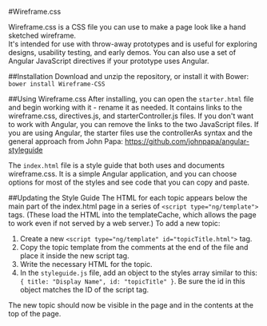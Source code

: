 #Wireframe.css

Wireframe.css is a CSS file you can use to make a page look like a hand sketched wireframe.  
It's intended for use with throw-away prototypes and is useful for exploring designs, usability 
testing, and early demos.  You can also use a set of Angular JavaScript directives if your prototype uses Angular.

##Installation
Download and unzip the repository, or install it with Bower: `bower install Wireframe-CSS`


##Using Wireframe.css
After installing, you can open the `starter.html` file and begin working with it - rename it as needed.  It contains 
links to the wireframe.css, directives.js, and starterController.js files.  If you don't want to work with Angular, you
can remove the links to the two JavaScript files.  If you are using Angular, the starter files use the controllerAs 
syntax and the general approach from John Papa: https://github.com/johnpapa/angular-styleguide

The `index.html` file is a style guide that both uses and documents wireframe.css. It is a simple Angular application, 
and you can choose options for most of the styles and see code that you can copy and paste.


##Updating the Style Guide
The HTML for each topic appears below the main part of the index.html page in a series of `<script type="ng/template">` tags.  (These load 
the HTML into the templateCache, which allows the page to work even if not served by a web server.)  To add a new topic:

1. Create a new `<script type="ng/template" id="topicTitle.html">` tag.
2. Copy the topic template from the comments at the end of the file and place it inside the new script tag.
3. Write the necessary HTML for the topic.
4. In the `styleguide.js` file, add an object to the styles array similar to this: `{ title: "Display Name", id: "topicTitle" }`. Be sure the id in this object matches the ID of the script tag.

The new topic should now be visible in the page and in the contents at the top of the page.
